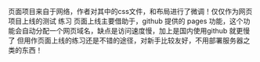 页面项目来自于网络，作者对其中的css文件，和布局进行了微调！仅仅作为网页项目上线的测试 练习
页面上线主要借助于，github 提供的 pages 功能，这个功能会自动分配一个网页域名，缺点是访问速度慢，加上是国内使用github 就更慢了
但用作页面上线的练习还是不错的途径，对新手比较友好，不用部署服务器之类的东西！
